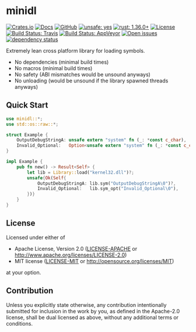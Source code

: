 # minidl

[![Crates.io](https://img.shields.io/crates/v/minidl.svg)](https://crates.io/crates/minidl)
[![Docs](https://docs.rs/minidl/badge.svg)](https://docs.rs/minidl/)
[![GitHub](https://img.shields.io/github/stars/MaulingMonkey/minidl.svg?label=GitHub&style=social)](https://github.com/MaulingMonkey/minidl)
[![unsafe: yes](https://img.shields.io/github/search/MaulingMonkey/minidl/unsafe%2bextension%3Ars?color=yellow&label=unsafe)](https://github.com/MaulingMonkey/minidl/search?q=unsafe+extension%3Ars)
[![rust: 1.36.0+](https://img.shields.io/badge/rust-1.36.0%2B-green.svg)](https://gist.github.com/MaulingMonkey/c81a9f18811079f19326dac4daa5a359#minimum-supported-rust-versions-msrv)
[![License](https://img.shields.io/crates/l/minidl.svg)](https://github.com/MaulingMonkey/minidl)
[![Build Status: Travis](https://travis-ci.org/MaulingMonkey/minidl.svg)](https://travis-ci.org/MaulingMonkey/minidl)
[![Build Status: AppVeyor](https://img.shields.io/appveyor/ci/MaulingMonkey/minidl)](https://ci.appveyor.com/project/MaulingMonkey/minidl)
[![Open issues](https://img.shields.io/github/issues-raw/MaulingMonkey/minidl.svg)](https://github.com/MaulingMonkey/minidl/issues)
[![dependency status](https://deps.rs/repo/github/MaulingMonkey/minidl/status.svg)](https://deps.rs/repo/github/MaulingMonkey/minidl)

Extremely lean cross platform library for loading symbols.

* No dependencies (minimal build times)
* No macros (minimal build times)
* No safety (ABI mismatches would be unsound anyways)
* No unloading (would be unsound if the library spawned threads anyways)

## Quick Start

```rust
use minidl::*;
use std::os::raw::*;

struct Example {
    OutputDebugStringA: unsafe extern "system" fn (_: *const c_char),
    Invalid_Optional:   Option<unsafe extern "system" fn (_: *const c_char)>,
}

impl Example {
    pub fn new() -> Result<Self> {
        let lib = Library::load("kernel32.dll")?;
        unsafe{Ok(Self{
            OutputDebugStringA: lib.sym("OutputDebugStringA\0")?,
            Invalid_Optional:   lib.sym_opt("Invalid_Optional\0"),
        })}
    }
}
```

## License

Licensed under either of

* Apache License, Version 2.0 ([LICENSE-APACHE](LICENSE-APACHE) or <http://www.apache.org/licenses/LICENSE-2.0>)
* MIT license ([LICENSE-MIT](LICENSE-MIT) or <http://opensource.org/licenses/MIT>)

at your option.

## Contribution

Unless you explicitly state otherwise, any contribution intentionally submitted
for inclusion in the work by you, as defined in the Apache-2.0 license, shall be
dual licensed as above, without any additional terms or conditions.

<!-- https://doc.rust-lang.org/1.4.0/complement-project-faq.html#why-dual-mit/asl2-license? -->
<!-- https://rust-lang-nursery.github.io/api-guidelines/necessities.html#crate-and-its-dependencies-have-a-permissive-license-c-permissive -->
<!-- https://choosealicense.com/licenses/apache-2.0/ -->
<!-- https://choosealicense.com/licenses/mit/ -->

